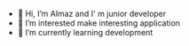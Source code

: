 - 👋 Hi, I’m Almaz and I' m junior developer
- 👀 I’m interested make interesting application 
- 🌱 I’m currently learning development

